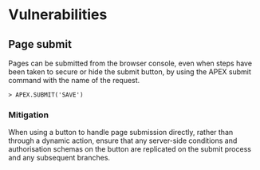 # Vulnerabilities

## Page submit

Pages can be submitted from the browser console, even when steps have been taken to secure or hide the submit button, by using the APEX submit command with the name of the request.

```text
> APEX.SUBMIT('SAVE')
```

### Mitigation

When using a button to handle page submission directly, rather than through a dynamic action, ensure that any server-side conditions and authorisation schemas on the button are replicated on the submit process and any subsequent branches.
